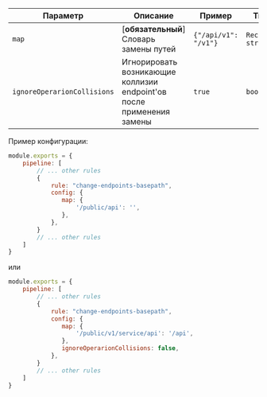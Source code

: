 | Параметр    | Описание                                                              | Пример               | Типизация                | Дефолтное |
| -------- |-----------------------------------------------------------------------|----------------------|--------------------------|-----------|
| `map`  | [**обязательный**] Словарь замены путей                                     | `{"/api/v1": "/v1"}` | `Record<string, string>` | `{}`      |
| `ignoreOperarionCollisions`  | Игнорировать возникающие коллизии endpoint'ов после применения замены | `true`               | `boolean`                | `false`        |


Пример конфигурации:

```js
module.exports = {
    pipeline: [
        // ... other rules
        {
            rule: "change-endpoints-basepath",
            config: {
               map: { 
                   '/public/api': '',
               },
            },
        }
        // ... other rules
    ]
}
```

или

```js
module.exports = {
    pipeline: [
        // ... other rules
        {
            rule: "change-endpoints-basepath",
            config: {
               map: { 
                   '/public/v1/service/api': '/api',
               }, 
               ignoreOperarionCollisions: false,
            },
        }
        // ... other rules
    ]
}
```
               

